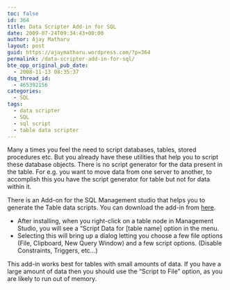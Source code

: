 ```yaml
---
toc: false
id: 364
title: Data Scripter Add-in for SQL
date: 2009-07-24T09:34:43+00:00
author: Ajay Matharu
layout: post
guid: https://ajaymatharu.wordpress.com/?p=364
permalink: /data-scripter-add-in-for-sql/
bte_opp_original_pub_date:
  - 2008-11-13 08:35:37
dsq_thread_id:
  - 465392156
categories:
  - SQL
tags:
  - data scripter
  - SQL
  - sql script
  - table data scripter
---
```

Many a times you feel the need to script databases, tables, stored procedures etc. But you already have these utilities that help you to script these database objects. There is no script generator for the data present in the table. For e.g. you want to move data from one server to another, to accomplish this you have the script generator for table but not for data within it.

There is an Add-on for the SQL Management studio that helps you to generate the Table data scripts. You can download the add-in from <a href="https://www.box.net/shared/gmqsoj5c7p" target="_blank">here</a>.

  * After installing, when you right-click on a table node in Management Studio, you will see a &#8220;Script Data for [table name] option in the menu.
  * Selecting this will bring up a dialog letting you choose a few file options (File, Clipboard, New Query Window) and a few script options. (Disable Constraints, Triggers, etc&#8230;)

This add-in works best for tables with small amounts of data. If you have a large amount of data then you should use the &#8220;Script to File&#8221; option, as you are likely to run out of memory.
